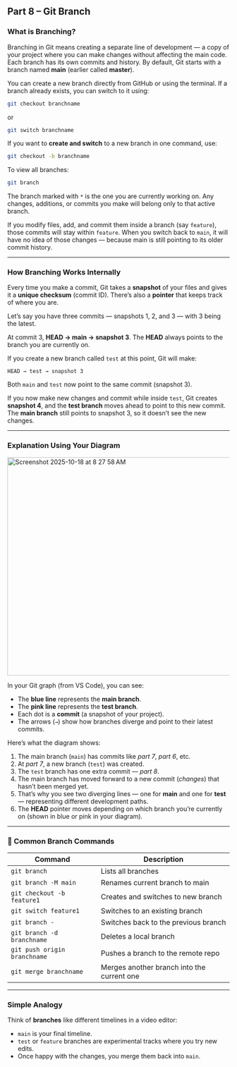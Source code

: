 ## Part 8 – Git Branch

### What is Branching?

Branching in Git means creating a separate line of development — a copy of your project where you can make changes without affecting the main code. Each branch has its own commits and history. By default, Git starts with a branch named **main** (earlier called **master**).

You can create a new branch directly from GitHub or using the terminal. If a branch already exists, you can switch to it using:

```bash
git checkout branchname
```

or

```bash
git switch branchname
```

If you want to **create and switch** to a new branch in one command, use:

```bash
git checkout -b branchname
```

To view all branches:

```bash
git branch
```

The branch marked with `*` is the one you are currently working on. Any changes, additions, or commits you make will belong only to that active branch.

If you modify files, add, and commit them inside a branch (say `feature`), those commits will stay within `feature`. When you switch back to `main`, it will have no idea of those changes — because main is still pointing to its older commit history.

---

### How Branching Works Internally

Every time you make a commit, Git takes a **snapshot** of your files and gives it a **unique checksum** (commit ID).
There’s also a **pointer** that keeps track of where you are.

Let’s say you have three commits — snapshots 1, 2, and 3 — with 3 being the latest.

At commit 3, **HEAD → main → snapshot 3**.
The **HEAD** always points to the branch you are currently on.

If you create a new branch called `test` at this point, Git will make:

```
HEAD → test → snapshot 3
```

Both `main` and `test` now point to the same commit (snapshot 3).

If you now make new changes and commit while inside `test`, Git creates **snapshot 4**, and the **test branch** moves ahead to point to this new commit. The **main branch** still points to snapshot 3, so it doesn’t see the new changes.

---

### Explanation Using Your Diagram

<img width="700" height="495" alt="Screenshot 2025-10-18 at 8 27 58 AM" src="https://github.com/user-attachments/assets/2d3700ef-81aa-4319-8a39-706e63da78d8" />


In your Git graph (from VS Code), you can see:

* The **blue line** represents the **main branch**.
* The **pink line** represents the **test branch**.
* Each dot is a **commit** (a snapshot of your project).
* The arrows (`→`) show how branches diverge and point to their latest commits.

Here’s what the diagram shows:

1. The main branch (`main`) has commits like *part 7*, *part 6*, etc.
2. At *part 7*, a new branch (`test`) was created.
3. The `test` branch has one extra commit — *part 8*.
4. The main branch has moved forward to a new commit (*changes*) that hasn’t been merged yet.
5. That’s why you see two diverging lines — one for **main** and one for **test** — representing different development paths.
6. The **HEAD** pointer moves depending on which branch you’re currently on (shown in blue or pink in your diagram).

---

### 🔁 Common Branch Commands

| Command                      | Description                                |
| ---------------------------- | ------------------------------------------ |
| `git branch`                 | Lists all branches                         |
| `git branch -M main`         | Renames current branch to main             |
| `git checkout -b feature1`   | Creates and switches to new branch         |
| `git switch feature1`        | Switches to an existing branch             |
| `git branch -`               | Switches back to the previous branch       |
| `git branch -d branchname`   | Deletes a local branch                     |
| `git push origin branchname` | Pushes a branch to the remote repo         |
| `git merge branchname`       | Merges another branch into the current one |

---

### Simple Analogy

Think of **branches** like different timelines in a video editor:

* `main` is your final timeline.
* `test` or `feature` branches are experimental tracks where you try new edits.
* Once happy with the changes, you merge them back into `main`.
